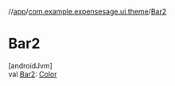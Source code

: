 //[app](../../index.md)/[com.example.expensesage.ui.theme](index.md)/[Bar2](-bar2.md)

# Bar2

[androidJvm]\
val [Bar2](-bar2.md): [Color](https://developer.android.com/reference/kotlin/androidx/compose/ui/graphics/Color.html)
